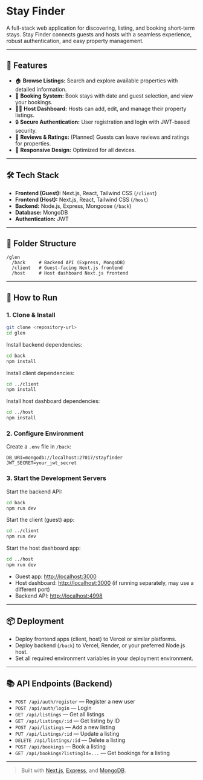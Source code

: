 # Stay Finder

A full-stack web application for discovering, listing, and booking short-term stays. Stay Finder connects guests and hosts with a seamless experience, robust authentication, and easy property management.

---

## 🚀 Features

- 🏠 **Browse Listings:** Search and explore available properties with detailed information.
- 📅 **Booking System:** Book stays with date and guest selection, and view your bookings.
- 🧑‍💼 **Host Dashboard:** Hosts can add, edit, and manage their property listings.
- 🔒 **Secure Authentication:** User registration and login with JWT-based security.
- 💬 **Reviews & Ratings:** (Planned) Guests can leave reviews and ratings for properties.
- 📱 **Responsive Design:** Optimized for all devices.

---

## 🛠️ Tech Stack

- **Frontend (Guest):** Next.js, React, Tailwind CSS (`/client`)
- **Frontend (Host):** Next.js, React, Tailwind CSS (`/host`)
- **Backend:** Node.js, Express, Mongoose (`/back`)
- **Database:** MongoDB
- **Authentication:** JWT

---

## 📁 Folder Structure

```
/glen
  /back     # Backend API (Express, MongoDB)
  /client   # Guest-facing Next.js frontend
  /host     # Host dashboard Next.js frontend
```

---

## 🏁 How to Run

### 1. Clone & Install
```bash
git clone <repository-url>
cd glen
```

Install backend dependencies:
```bash
cd back
npm install
```
Install client dependencies:
```bash
cd ../client
npm install
```
Install host dashboard dependencies:
```bash
cd ../host
npm install
```

### 2. Configure Environment

Create a `.env` file in `/back`:
```env
DB_URI=mongodb://localhost:27017/stayfinder
JWT_SECRET=your_jwt_secret
```

### 3. Start the Development Servers

Start the backend API:
```bash
cd back
npm run dev
```
Start the client (guest) app:
```bash
cd ../client
npm run dev
```
Start the host dashboard app:
```bash
cd ../host
npm run dev
```

- Guest app: [http://localhost:3000](http://localhost:3000)
- Host dashboard: [http://localhost:3000](http://localhost:3000) (if running separately, may use a different port)
- Backend API: [http://localhost:4998](http://localhost:4998)

---

## 📦 Deployment

- Deploy frontend apps (client, host) to Vercel or similar platforms.
- Deploy backend (`/back`) to Vercel, Render, or your preferred Node.js host.
- Set all required environment variables in your deployment environment.

---

## 📚 API Endpoints (Backend)
- `POST /api/auth/register` — Register a new user
- `POST /api/auth/login` — Login
- `GET /api/listings` — Get all listings
- `GET /api/listings/:id` — Get listing by ID
- `POST /api/listings` — Add a new listing
- `PUT /api/listings/:id` — Update a listing
- `DELETE /api/listings/:id` — Delete a listing
- `POST /api/bookings` — Book a listing
- `GET /api/bookings?listingId=...` — Get bookings for a listing

---

> Built with [Next.js](https://nextjs.org), [Express](https://expressjs.com), and [MongoDB](https://www.mongodb.com/).
